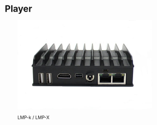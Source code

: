 # Player

<figure><img src="../../.gitbook/assets/lmp-v4.jpg" alt=""><figcaption><p>LMP-k / LMP-X</p></figcaption></figure>
